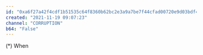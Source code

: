 ```yaml
---
id: "0xa6f27a42f4cdf1b51535c64f8360b62bc2e3a9a7be7f44cfad00720e9d03bdf4"
created: "2021-11-19 09:07:23"
channel: "CORRUPTION"
b64: "False"
---
```


(*) When